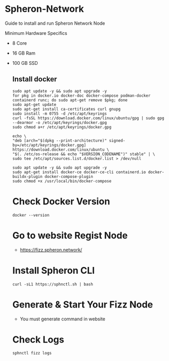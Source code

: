 # Spheron-Network
Guide to install and run Spheron Network Node


Minimum Hardware Specifics
* 8 Core
* 16 GB Ram
* 100 GB SSD

  ## Install docker
  
  ```
  sudo apt update -y && sudo apt upgrade -y
  for pkg in docker.io docker-doc docker-compose podman-docker containerd runc; do sudo apt-get remove $pkg; done
  sudo apt-get update
  sudo apt-get install ca-certificates curl gnupg
  sudo install -m 0755 -d /etc/apt/keyrings
  curl -fsSL https://download.docker.com/linux/ubuntu/gpg | sudo gpg --dearmor -o /etc/apt/keyrings/docker.gpg
  sudo chmod a+r /etc/apt/keyrings/docker.gpg

  echo \
  "deb [arch="$(dpkg --print-architecture)" signed-by=/etc/apt/keyrings/docker.gpg] https://download.docker.com/linux/ubuntu \
  "$(. /etc/os-release && echo "$VERSION_CODENAME")" stable" | \
  sudo tee /etc/apt/sources.list.d/docker.list > /dev/null

  sudo apt update -y && sudo apt upgrade -y
  sudo apt-get install docker-ce docker-ce-cli containerd.io docker-buildx-plugin docker-compose-plugin
  sudo chmod +x /usr/local/bin/docker-compose
  ```
  # Check Docker Version
  ```
  docker --version
  ```
  # Go to website Regist Node
  * https://fizz.spheron.network/

  # Install Spheron CLI
  ```
  curl -sL1 https://sphnctl.sh | bash
  ```
  # Generate & Start Your Fizz Node
  * You must generate command in website

  # Check Logs
  ```
  sphnctl fizz logs
  ```
  
